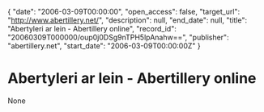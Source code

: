 {
  "date": "2006-03-09T00:00:00", 
  "open_access": false, 
  "target_url": "http://www.abertillery.net/", 
  "description": null, 
  "end_date": null, 
  "title": "Abertyleri ar lein - Abertillery online", 
  "record_id": "20060309T000000/oup0j0DSg9nTPH5lpAnahw==", 
  "publisher": "abertillery.net", 
  "start_date": "2006-03-09T00:00:00Z"
}

# Abertyleri ar lein - Abertillery online

None